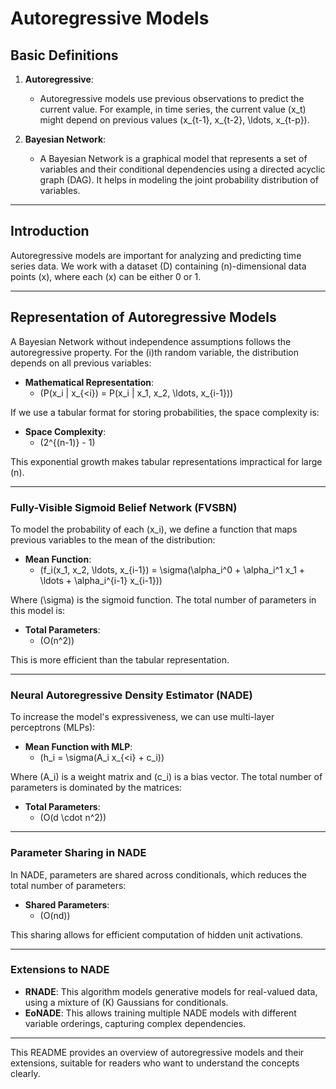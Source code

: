 # Autoregressive Models

## Basic Definitions

1. **Autoregressive**:
   - Autoregressive models use previous observations to predict the current value. For example, in time series, the current value \(x_t\) might depend on previous values \(x_{t-1}, x_{t-2}, \ldots, x_{t-p}\).

2. **Bayesian Network**:
   - A Bayesian Network is a graphical model that represents a set of variables and their conditional dependencies using a directed acyclic graph (DAG). It helps in modeling the joint probability distribution of variables.

---

## Introduction

Autoregressive models are important for analyzing and predicting time series data. We work with a dataset \(D\) containing \(n\)-dimensional data points \(x\), where each \(x\) can be either 0 or 1.

---

## Representation of Autoregressive Models

A Bayesian Network without independence assumptions follows the autoregressive property. For the \(i\)th random variable, the distribution depends on all previous variables:

- **Mathematical Representation**: 
  - \(P(x_i | x_{<i}) = P(x_i | x_1, x_2, \ldots, x_{i-1})\)

If we use a tabular format for storing probabilities, the space complexity is:

- **Space Complexity**: 
  - \(2^{(n-1)} - 1\)

This exponential growth makes tabular representations impractical for large \(n\).

---

### Fully-Visible Sigmoid Belief Network (FVSBN)

To model the probability of each \(x_i\), we define a function that maps previous variables to the mean of the distribution:

- **Mean Function**: 
  - \(f_i(x_1, x_2, \ldots, x_{i-1}) = \sigma(\alpha_i^0 + \alpha_i^1 x_1 + \ldots + \alpha_i^{i-1} x_{i-1})\)

Where \(\sigma\) is the sigmoid function. The total number of parameters in this model is:

- **Total Parameters**: 
  - \(O(n^2)\)

This is more efficient than the tabular representation.

---

### Neural Autoregressive Density Estimator (NADE)

To increase the model's expressiveness, we can use multi-layer perceptrons (MLPs):

- **Mean Function with MLP**: 
  - \(h_i = \sigma(A_i x_{<i} + c_i)\)

Where \(A_i\) is a weight matrix and \(c_i\) is a bias vector. The total number of parameters is dominated by the matrices:

- **Total Parameters**: 
  - \(O(d \cdot n^2)\)

---

### Parameter Sharing in NADE

In NADE, parameters are shared across conditionals, which reduces the total number of parameters:

- **Shared Parameters**: 
  - \(O(nd)\)

This sharing allows for efficient computation of hidden unit activations.

---

### Extensions to NADE

- **RNADE**: This algorithm models generative models for real-valued data, using a mixture of \(K\) Gaussians for conditionals.
- **EoNADE**: This allows training multiple NADE models with different variable orderings, capturing complex dependencies.

---

This README provides an overview of autoregressive models and their extensions, suitable for readers who want to understand the concepts clearly.
